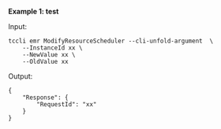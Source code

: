 **Example 1: test**



Input: 

```
tccli emr ModifyResourceScheduler --cli-unfold-argument  \
    --InstanceId xx \
    --NewValue xx \
    --OldValue xx
```

Output: 
```
{
    "Response": {
        "RequestId": "xx"
    }
}
```

